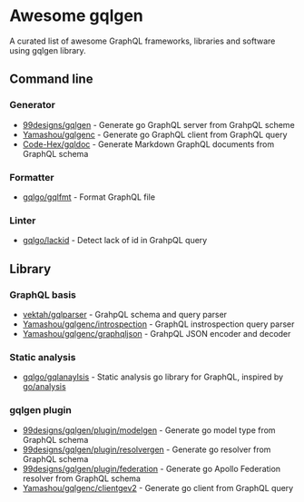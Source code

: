 # Awesome gqlgen

A curated list of awesome GraphQL frameworks, libraries and software using gqlgen library.


## Command line

### Generator

- [99designs/gqlgen](https://github.com/99designs/gqlgen) - Generate go GraphQL server from GrahpQL scheme
- [Yamashou/gqlgenc](https://github.com/Yamashou/gqlgenc) - Generate go GraphQL client from GraphQL query
- [Code-Hex/gqldoc](https://github.com/Code-Hex/gqldoc) - Generate Markdown GraphQL documents from GraphQL schema

###  Formatter

- [gqlgo/gqlfmt](https://github.com/gqlgo/gqlfmt) - Format GraphQL file

### Linter

- [gqlgo/lackid](https://github.com/gqlgo/lackid) - Detect lack of id in GrahpQL query


## Library

### GraphQL basis

- [vektah/gqlparser](https://github.com/vektah/gqlparser) - GrahpQL schema and query parser
- [Yamashou/gqlgenc/introspection](https://github.com/Yamashou/gqlgenc/tree/master/introspection) - GraphQL instrospection query parser
- [Yamashou/gqlgenc/graphqljson](https://github.com/Yamashou/gqlgenc/tree/master/graphqljson) - GrahpQL JSON encoder and decoder

### Static analysis
- [gqlgo/gqlanaylsis](https://github.com/gqlgo/gqlanalysis) - Static analysis go library for GraphQL, inspired by [go/analysis](https://pkg.go.dev/golang.org/x/tools/go/analysis)

### gqlgen plugin
- [99designs/gqlgen/plugin/modelgen](https://github.com/99designs/gqlgen/tree/master/plugin/modelgen) - Generate go model type from GraphQL schema
- [99designs/gqlgen/plugin/resolvergen](https://github.com/99designs/gqlgen/tree/master/plugin/resolvergen) - Generate go resolver from GraphQL schema
- [99designs/gqlgen/plugin/federation](https://github.com/99designs/gqlgen/tree/master/plugin/federation) - Generate go Apollo Federation resolver from GraphQL schema
- [Yamashou/gqlgenc/clientgev2](https://github.com/Yamashou/gqlgenc/tree/master/clientgenv2) - Generate go client from GraphQL query

